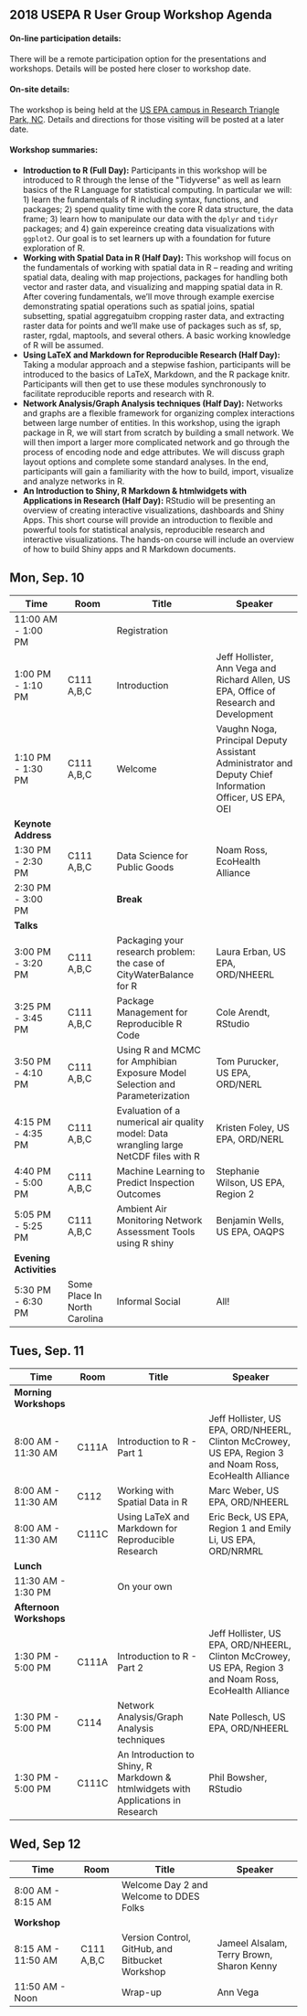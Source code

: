 ## 2018 USEPA R User Group Workshop Agenda

#### On-line participation details:

There will be a remote participation option for the presentations and workshops.  Details will be posted here closer to workshop date.

#### On-site details:

The workshop is being held at the [US EPA campus in Research Triangle Park, NC](https://www.epa.gov/aboutepa/about-epas-campus-research-triangle-park-rtp-north-carolina).  Details and directions for those visiting will be posted at a later date.

#### Workshop summaries:

- **Introduction to R (Full Day):** Participants in this workshop will be introduced to R through the lense of the "Tidyverse" as well as learn basics of the R Language for statistical computing.  In particular we will: 1) learn the fundamentals of R including syntax, functions, and packages; 2) spend quality time with the core R data structure, the data frame; 3) learn how to manipulate our data with the `dplyr` and `tidyr` packages; and 4) gain expereince creating data visualizations with `ggplot2`.  Our goal is to set learners up with a foundation for future exploration of R.
- **Working with Spatial Data in R (Half Day):** This workshop will focus on the fundamentals of working with spatial data in R – reading and writing spatial data, dealing with map projections, packages for handling both vector and raster data, and visualizing and mapping spatial data in R.  After covering fundamentals, we’ll move through example exercise demonstrating spatial operations such as spatial joins, spatial subsetting, spatial aggregatuibm cropping raster data, and extracting raster data for points and we’ll make use of packages such as sf, sp, raster, rgdal, maptools, and several others.  A basic working knowledge of R will be assumed.
- **Using LaTeX and Markdown for Reproducible Research (Half Day):** Taking a modular approach and a stepwise fashion, participants will be introduced to the basics of LaTeX, Markdown, and the R package knitr. Participants will then get to use these modules synchronously to facilitate reproducible reports and research with R.
- **Network Analysis/Graph Analysis techniques (Half Day):** Networks and graphs are a flexible framework for organizing complex interactions between large number of entities.  In this workshop, using the igraph package in R, we will start from scratch by building a small network.  We will then import a larger more complicated network and go through the process of encoding node and edge attributes.  We will discuss graph layout options and complete some standard analyses.  In the end, participants will gain a familiarity with the how to build, import, visualize and analyze networks in R.
- **An Introduction to Shiny, R Markdown & htmlwidgets with Applications in Research (Half Day):** RStudio will be presenting an overview of creating interactive visualizations, dashboards and Shiny Apps. This short course will provide an introduction to flexible and powerful tools for statistical analysis, reproducible research and interactive visualizations. The hands-on course will include an overview of how to build Shiny apps and R Markdown documents.

## Mon, Sep. 10

|Time   |Room |Title                         |Speaker                    |
|-------|-----|------------------------------|---------------------------|
|11:00 AM - 1:00 PM||Registration||
|1:00 PM - 1:10 PM|C111 A,B,C|Introduction|Jeff Hollister, Ann Vega and Richard Allen, US EPA, Office of Research and Development|
|1:10 PM - 1:30 PM|C111 A,B,C|Welcome|Vaughn Noga, Principal Deputy Assistant Administrator and Deputy Chief Information Officer, US EPA, OEI|
|**Keynote Address**|||
|1:30 PM - 2:30 PM|C111 A,B,C|Data Science for Public Goods|Noam Ross, EcoHealth Alliance|
|2:30 PM - 3:00 PM||**Break**||
|**Talks**||||
|3:00 PM - 3:20 PM|C111 A,B,C|Packaging your research problem: the case of CityWaterBalance for R|Laura Erban, US EPA, ORD/NHEERL|
|3:25 PM - 3:45 PM|C111 A,B,C|Package Management for Reproducible R Code|Cole Arendt, RStudio|
|3:50 PM - 4:10 PM|C111 A,B,C|Using R and MCMC for Amphibian Exposure Model Selection and Parameterization|Tom Purucker, US EPA, ORD/NERL|
|4:15 PM - 4:35 PM|C111 A,B,C|Evaluation of a numerical air quality model: Data wrangling large NetCDF files with R|Kristen Foley, US EPA, ORD/NERL |
|4:40 PM - 5:00 PM|C111 A,B,C|Machine Learning to Predict Inspection Outcomes|Stephanie Wilson, US EPA, Region 2|
|5:05 PM - 5:25 PM|C111 A,B,C|Ambient Air Monitoring Network Assessment Tools using R shiny|Benjamin Wells, US EPA, OAQPS|
|**Evening Activities**||||
|5:30 PM - 6:30 PM|Some Place In North Carolina|Informal Social|All!|

## Tues, Sep. 11

|Time   |Room |Title                         |Speaker                    |
|-------|-----|------------------------------|---------------------------|
|**Morning Workshops**|||
|8:00 AM - 11:30 AM|C111A|Introduction to R - Part 1|Jeff Hollister, US EPA, ORD/NHEERL, Clinton McCrowey, US EPA, Region 3 and Noam Ross, EcoHealth Alliance|
|8:00 AM - 11:30 AM|C112|Working with Spatial Data in R|Marc Weber, US EPA, ORD/NHEERL|
|8:00 AM - 11:30 AM|C111C|Using LaTeX and Markdown for Reproducible Research|Eric Beck, US EPA, Region 1 and Emily Li, US EPA, ORD/NRMRL|
|**Lunch**||||
|11:30 AM - 1:30 PM||On your own||
|**Afternoon Workshops**|||||
|1:30 PM - 5:00 PM|C111A|Introduction to R - Part 2|Jeff Hollister, US EPA, ORD/NHEERL, Clinton McCrowey, US EPA, Region 3 and Noam Ross, EcoHealth Alliance|
|1:30 PM - 5:00 PM|C114|Network Analysis/Graph Analysis techniques|Nate Pollesch, US EPA, ORD/NHEERL|
|1:30 PM - 5:00 PM|C111C|An Introduction to Shiny, R Markdown & htmlwidgets with Applications in Research|Phil Bowsher, RStudio|

## Wed, Sep 12

|Time   |Room |Title                         |Speaker                    |
|-------|-----|------------------------------|---------------------------|
|8:00 AM - 8:15 AM||Welcome Day 2 and Welcome to DDES Folks||   
|**Workshop**||||
|8:15 AM - 11:50 AM|C111 A,B,C|Version Control, GitHub, and Bitbucket Workshop|Jameel Alsalam, Terry Brown, Sharon Kenny|
|11:50 AM - Noon||Wrap-up|Ann Vega|

